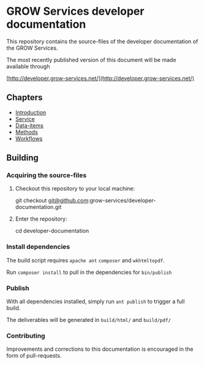 # GROW Services developer documentation

This repository contains the source-files of the developer documentation of the GROW Services.

The most recently published version of this document will be made available through

[http://developer.grow-services.net/](http://developer.grow-services.net/)

## Chapters

* [Introduction](src/introduction.md)
* [Service](src/service.md)
* [Data-items](src/dataitems.md)
* [Methods](src/methods.md)
* [Workflows](src/workflows.md)

## Building

### Acquiring the source-files

1) Checkout this repository to your local machine:

    git checkout git@github.com:grow-services/developer-documentation.git

2) Enter the repository:

    cd developer-documentation

### Install dependencies

The build script requires `apache ant` `composer` and `wkhtmltopdf`.

Run `composer install` to pull in the dependencies for `bin/publish`

### Publish

With all dependencies installed, simply run `ant publish` to trigger a full build.

The deliverables will be generated in `build/html/` and `build/pdf/`

### Contributing

Improvements and corrections to this documentation is encouraged in the form of pull-requests.

